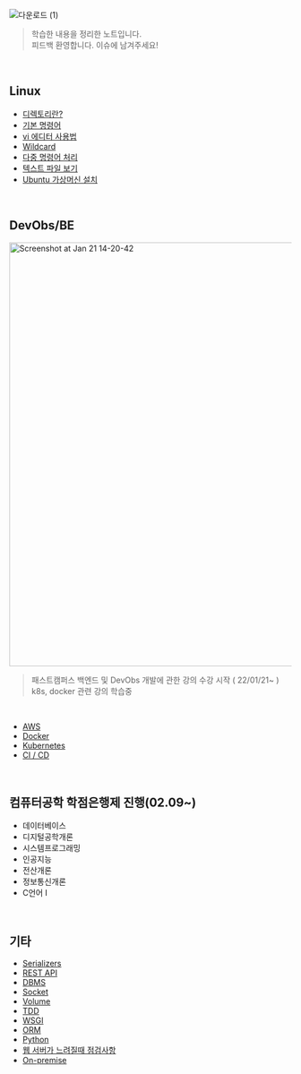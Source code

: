 ![다운로드 (1)](https://user-images.githubusercontent.com/80312713/152521448-9144ebaa-ff89-4039-8148-5fe79be61cef.png)<br>
> 학습한 내용을 정리한 노트입니다.<br>
> 피드백 환영합니다. 이슈에 남겨주세요!<br>


<br>

## Linux
* [디렉토리란?](https://github.com/codemkim/Study-Note/blob/master/Linux/%EB%94%94%EB%A0%89%ED%86%A0%EB%A6%AC/%E1%84%83%E1%85%B5%E1%84%85%E1%85%A6%E1%86%A8%E1%84%90%E1%85%A9%E1%84%85%E1%85%B5.md)
* [기본 명령어](https://github.com/codemkim/Study-Note/blob/master/Linux/%EA%B8%B0%EB%B3%B8%EB%AA%85%EB%A0%B9%EC%96%B4/%E1%84%80%E1%85%B5%E1%84%87%E1%85%A9%E1%86%AB%E1%84%86%E1%85%A7%E1%86%BC%E1%84%85%E1%85%A7%E1%86%BC%E1%84%8B%E1%85%A5.md)
* [vi 에디터 사용법](https://github.com/codemkim/Study-Note/blob/master/Linux/vi%20%EC%97%90%EB%94%94%ED%84%B0/README.md)
* [Wildcard](https://github.com/codemkim/Study-Note/blob/master/Linux/Wildcard/README.md)
* [다중 명령어 처리](https://github.com/codemkim/Study-Note/blob/master/Linux/%EB%8B%A4%EC%A4%91%20%EB%AA%85%EB%A0%B9%EC%96%B4%20%EC%B2%98%EB%A6%AC/README.md)
* [텍스트 파일 보기](https://github.com/codemkim/Study-Note/blob/master/Linux/%ED%85%8D%EC%8A%A4%ED%8A%B8%20%ED%8C%8C%EC%9D%BC%20%EC%B2%98%EB%A6%AC/README.md)
* [Ubuntu 가상머신 설치]()
<br>

## DevObs/BE
<img width="757" alt="Screenshot at Jan 21 14-20-42" src="https://user-images.githubusercontent.com/80312713/150470597-d09ed349-167e-4014-8737-3f61cf239942.png"><br>

> 패스트캠퍼스 백엔드 및 DevObs 개발에 관한 강의 수강 시작 ( 22/01/21~ )<br>
> k8s, docker 관련 강의 학습중

<br>

* [AWS](https://github.com/codemkim/Study-Note/tree/master/DevObs/AWS/)
* [Docker](https://github.com/codemkim/Study-Note/tree/master/Docker)
* [Kubernetes](https://github.com/codemkim/Study-Note/blob/master/Kubernetes/%EA%B0%9C%EB%85%90.md)
* [CI / CD](https://github.com/codemkim/Study-Note/blob/master/Docker/CI-CD/%EA%B0%9C%EB%85%90.MD)
<br>

## 컴퓨터공학 학점은행제 진행(02.09~)
* 데이터베이스
* 디지털공학개론
* 시스템프로그래밍
* 인공지능
* 전산개론
* 정보통신개론
* C언어 I
<br>

## 기타
* [Serializers](https://github.com/codemkim/Study-Note/tree/master/%EA%B8%B0%ED%83%80/Serializers)
* [REST API](https://github.com/codemkim/Study-Note/tree/master/%EA%B8%B0%ED%83%80/RestApi)
* [DBMS](https://github.com/codemkim/Study-Note/tree/master/%EA%B8%B0%ED%83%80/DBMS)
* [Socket](https://github.com/codemkim/Study-Note/tree/master/%EA%B8%B0%ED%83%80/Socket)
* [Volume](https://github.com/codemkim/Study-Note/tree/master/%EA%B8%B0%ED%83%80/Volume)
* [TDD](https://github.com/codemkim/Study-Note/tree/master/%EA%B8%B0%ED%83%80/TDD)
* [WSGI](https://github.com/codemkim/Study-Note/tree/master/%EA%B8%B0%ED%83%80/WSGI)
* [ORM](https://github.com/codemkim/Study-Note/tree/master/%EA%B8%B0%ED%83%80/ORM)
* [Python](https://github.com/codemkim/Study-Note/blob/master/%EA%B8%B0%ED%83%80/Python/README.md)
* [웹 서버가 느려질때 점검사항](https://github.com/codemkim/Study-Note/tree/master/%EA%B8%B0%ED%83%80/%EC%9B%B9%EC%84%9C%EB%B2%84%EA%B0%80%EB%8A%90%EB%A0%A4%EC%A7%88%EB%8C%80)
* [On-premise](https://github.com/codemkim/Study-Note/blob/master/%EA%B8%B0%ED%83%80/On-premise/README.md)
